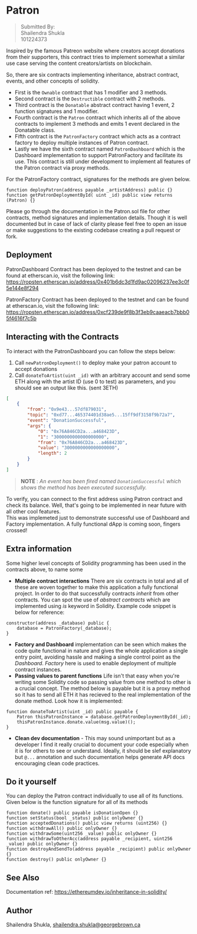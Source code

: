 # Patron
> Submitted By: <br> Shailendra Shukla <br> 101224373

Inspired by the famous Patreon website where creators accept donations from their supporters, this contract tries to implement somewhat a similar use case serving the content creators/artists on blockchain.

So, there are six contracts implementing inheritance, abstract contract, events, and other concepts of solidity.
- First is the `Ownable` contract that has 1 modifier and 3 methods.
- Second contract is the `Destructible` contract with 2 methods.
- Third contract is the `Donatable` abstract contract having 1 event, 2 function signatures and 1 modifier.
- Fourth contract is the `Patron` contract which inherits all of the above contracts to implement 3 methods and emits 1 event declared in the Donatable class.
- Fifth contract is the `PatronFactory` contract which acts as a contract factory to deploy multiple instances of Patron contract.
- Lastly we have the sixth contract named `PatronDashboard` which is the Dashboard implementation to support PatronFactory and facilitate its use. This contract is still under development to implement all features of the Patron contract via proxy methods.

For the PatronFactory contract, signatures for the methods are given below.
```JS
function deployPatron(address payable _artistAddress) public {}
function getPatronDeploymentById( uint _id) public view returns (Patron) {}
```

Please go through the documentation in the Patron.sol file for other contracts, method signatures and implementation details. Though it is well documented but in case of lack of clarity please feel free to open an issue or make suggestions to the existing codebase creating a pull request or fork.

## Deployment
PatronDashboard Contract has been deployed to the testnet and can be found at etherscan.io, visit the following link: https://ropsten.etherscan.io/address/0x401b6dc3d1fd9ac02096237ee3c0f5e144e8f294

PatronFactory Contract has been deployed to the testnet and can be found at etherscan.io, visit the following link: https://ropsten.etherscan.io/address/0xcf239de9f8b3f3eb9caaeacb7bbb05f4616f7c5b

## Interacting with the Contracts
To interact with the PatronDashboard you can follow the steps below:
1. Call `newPatronDeployment()` to deploy make your patron account to accept donations
2. Call `donateToArtist(uint _id)` with an arbitrary account and send some ETH along with the artist ID (use 0 to test) as parameters, and you should see an output like this. (sent 3ETH)
```JSON 
[
	{
		"from": "0x9e43...57df879031",
		"topic": "0xd77...465374401d38ae5...15ff9df3158f9b72a7",
		"event": "DonationSuccessful",
		"args": {
			"0": "0x76A846CD2a...a468423D",
			"1": "3000000000000000000",
			"from": "0x76A846CD2a...a468423D",
			"value": "3000000000000000000",
			"length": 2
		}
	}
]
```
> **NOTE** : *An event has been fired named `DonationSuccessful` which shows the method has been executed successfully.*

To verify, you can connect to the first address using Patron contract and check its balance. Well, that's going to be implemented in near future with all other cool features. 
<br>This was implemeted just to demonstrate successful use of Dashboard and Factory implementation. A fully functional dApp is coming soon, fingers crossed!

## Extra information
Some higher level concepts of Solidity programming has been used in the contracts above, to name some 
- **Multiple contract interactions** There are six contracts in total and all of these are woven together to make this application a fully functional project. In order to do that successfully contracts *inherit* from other contracts. You can spot the use of *abstract contracts* which are implemented using *is* keyword in Solidity. Example code snippet is below for reference:
```JS
constructor(address _database) public {
	database = PatronFactory(_database);
}
```
- **Factory and Dashboard** implementation can be seen which makes the code quite functional in nature and gives the whole application a single entry point, avoiding hassle and making a single control point as the *Dashboard*. *Factory* here is used to enable deployment of multiple contract instances.
- **Passing values to parent functions** Life isn't that easy when you're writing some Solidity code so passing value from one method to other is a crucial concept. The method below is payable but it is a proxy method so it has to send all ETH it has recieved to the real implementation of the donate method. Look how it is implemented:
```JS
function donateToArtist(uint _id) public payable {
	Patron thisPatronInstance = database.getPatronDeploymentById(_id);
	thisPatronInstance.donate.value(msg.value)();
}
```
- **Clean dev documentation** - This may sound unimportant but as a developer I find it really crucial to document your code especially when it is for others to see or understand. Ideally, it should be slef explanatory but `@...` annotation and such documentation helps generate API docs encouraging clean code practices. 

## Do it yourself
You can deploy the Patron contract individually to use all of its functions. Given below is the function signature for all of its methods
```JS
function donate() public payable isDonationOpen {}
function setStatus(bool _status) public onlyOwner {}
function acceptedDonations() public view returns (uint256) {}
function withdrawAll() public onlyOwner {}
function withdrawSome(uint256 _value) public onlyOwner {}
function withdrawToOtherAcc(address payable _recipient, uint256 _value) public onlyOwner {}
function destroyAndSendTo(address payable _recipient) public onlyOwner {}
function destroy() public onlyOwner {}
```

## See Also
Documentation ref: https://ethereumdev.io/inheritance-in-solidity/

## Author
Shailendra Shukla, shailendra.shukla@georgebrown.ca
